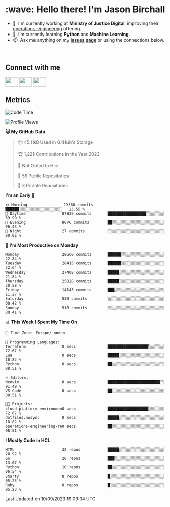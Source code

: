 <h1 align="left" id="jason-title">:wave: Hello there! I'm Jason Birchall</h1>

- :office: &nbsp;I'm currently working at **Ministry of Justice Digital**, improving their [operations-engineering](https://github.com/ministryofjustice/operations-engineering) offering.
- :seedling: &nbsp;I’m currently learning **Python** and **Machine Learning**.
- :mailbox: &nbsp;Ask me anything on my **[issues page]** or using the connections below.


<br>

<h2>Connect with me</h2>
<p>
<a href="https://twitter.com/jsonBirchall" target="blank"><img align="center" src="https://cdn.jsdelivr.net/npm/simple-icons@3.0.1/icons/twitter.svg" alt="" height="30" width="40" /></a>
<a href="https://keybase.io/json0" target="blank"><img align="center" src="https://cdn.jsdelivr.net/npm/simple-icons@3.0.1/icons/keybase.svg" alt="" height="30" width="40" /></a>
<a href="https://www.reddit.com/user/kakorate" target="blank"><img align="center" src="https://cdn.jsdelivr.net/npm/simple-icons@3.0.1/icons/reddit.svg" alt="" height="30" width="40" /></a>
</p>

<h2>Metrics</h2>

<!--START_SECTION:waka-->
![Code Time](http://img.shields.io/badge/Code%20Time-1%2C201%20hrs%208%20mins-blue)

![Profile Views](http://img.shields.io/badge/Profile%20Views-0-blue)

**🐱 My GitHub Data** 

> 📦 45.1 kB Used in GitHub's Storage 
 > 
> 🏆 1,221 Contributions in the Year 2023
 > 
> 🚫 Not Opted to Hire
 > 
> 📜 55 Public Repositories 
 > 
> 🔑 3 Private Repositories 
 > 
**I'm an Early 🐤** 

```text
🌞 Morning                29560 commits       ██████░░░░░░░░░░░░░░░░░░░   23.55 % 
🌆 Daytime                87839 commits       █████████████████░░░░░░░░   69.99 % 
🌃 Evening                8076 commits        ██░░░░░░░░░░░░░░░░░░░░░░░   06.43 % 
🌙 Night                  27 commits          ░░░░░░░░░░░░░░░░░░░░░░░░░   00.02 % 
```
📅 **I'm Most Productive on Monday** 

```text
Monday                   28660 commits       ██████░░░░░░░░░░░░░░░░░░░   22.84 % 
Tuesday                  28415 commits       ██████░░░░░░░░░░░░░░░░░░░   22.64 % 
Wednesday                27408 commits       █████░░░░░░░░░░░░░░░░░░░░   21.84 % 
Thursday                 25828 commits       █████░░░░░░░░░░░░░░░░░░░░   20.58 % 
Friday                   14143 commits       ███░░░░░░░░░░░░░░░░░░░░░░   11.27 % 
Saturday                 530 commits         ░░░░░░░░░░░░░░░░░░░░░░░░░   00.42 % 
Sunday                   518 commits         ░░░░░░░░░░░░░░░░░░░░░░░░░   00.41 % 
```


📊 **This Week I Spent My Time On** 

```text
🕑︎ Time Zone: Europe/London

💬 Programming Languages: 
Terraform                0 secs              ██████████████████░░░░░░░   72.67 % 
Lua                      0 secs              █████░░░░░░░░░░░░░░░░░░░░   18.82 % 
Python                   0 secs              ██░░░░░░░░░░░░░░░░░░░░░░░   08.51 % 

🔥 Editors: 
Neovim                   0 secs              ███████████████████████░░   91.49 % 
VS Code                  0 secs              ██░░░░░░░░░░░░░░░░░░░░░░░   08.51 % 

🐱‍💻 Projects: 
cloud-platform-environmen0 secs              ██████████████████░░░░░░░   72.67 % 
dotfiles.nosync          0 secs              █████░░░░░░░░░░░░░░░░░░░░   18.82 % 
operations-engineering-re0 secs              ██░░░░░░░░░░░░░░░░░░░░░░░   08.51 % 
```

**I Mostly Code in HCL** 

```text
HTML                     32 repos            █████░░░░░░░░░░░░░░░░░░░░   20.92 % 
Go                       20 repos            ███░░░░░░░░░░░░░░░░░░░░░░   13.07 % 
Python                   10 repos            ██░░░░░░░░░░░░░░░░░░░░░░░   06.54 % 
Smarty                   8 repos             █░░░░░░░░░░░░░░░░░░░░░░░░   05.23 % 
Ruby                     8 repos             █░░░░░░░░░░░░░░░░░░░░░░░░   05.23 % 
```




 Last Updated on 10/09/2023 19:09:04 UTC
<!--END_SECTION:waka-->

<!-- links -->

[issues page]: https://github.com/jasonBirchall/jasonBirchall/issues "jasonBirchall/issues"
